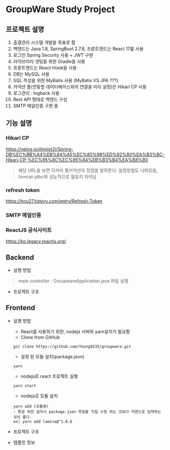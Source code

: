 # GroupWare Study Project

## 프로젝트 설명
1. 출결관리 시스템 개발을 목표로 함 
2. 백엔드는 Java 1.8, SpringBoot 2.7.8, 프론트엔드는 React 17를 사용 
3. 로그인 Spring Security 사용 + JWT 구현 
4. 라이브러리 셋팅을 위한 Gradle을 사용 
5. 프론트엔드는 React Hook을 사용 
6. DB는 MySQL 사용 
7. SQL 작성을 위한 MyBatis 사용 (MyBatis VS JPA ???)
8. 커넥션 풀(연동할 데이터베이스와의 연결을 미리 설정)은 Hikari CP 사용 
9. 로그관리 : logback 사용 
10. Rest API 형태로 백엔드 구성
11. SMTP 메일인증 구현 중

## 기능 설명
### Hikari CP
https://velog.io/@miot2j/Spring-DB%EC%BB%A4%EB%84%A5%EC%85%98%ED%92%80%EA%B3%BC-Hikari-CP-%EC%95%8C%EC%95%84%EB%B3%B4%EA%B8%B0
> 해당 URL을 보면 히카리 풀커넥션의 장점을 알려준다. 설정방법도 나와있음, tomcat-jdbc와 성능적으로 월등히 차이남
### refresh token
https://hou27.tistory.com/entry/Refresh-Token
### SMTP 메일인증

### ReactJS 공식사이트
https://ko.legacy.reactjs.org/

## Backend
- 실행 방법 
> main controller : GroupwareApplication.java 파일 실행

- 프로젝트 구조

## Frontend
- 실행 방법 
  - React를 사용하기 위한, nodejs 서버와 yarn설치가 필요함
  - Clone from GitHub
  ````
  git clone https://github.com/Young9235/groupware.git
  ````
  - 설정 된 모듈 설치(package.json)
  ````
  yarn 
  ````
  - nodejs로 react 프로젝트 실행
  ````    
  yarn start
  ````
  - nodejs로 모듈 설치
  ````
  yarn add (모듈명)
  - 특정 버전 설치시 package.json 파일을 직접 수정 하는 것보다 커맨드로 입력하는 것이 좋다. 
  ex) yarn add lamina@^1.0.6
  ````
  
- 프로젝트 구조
- 템플릿 정보

